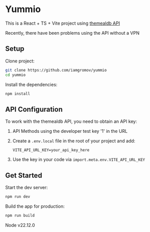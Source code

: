 # Yummio

This is a React + TS + Vite project using [themealdb API](https://www.themealdb.com/)

Recently, there have been problems using the API without a VPN

## Setup

Clone project:

```bash
git clone https://github.com/iamgromov/yummio
cd yummio
```

Install the dependencies:

```bash
npm install
```

## API Configuration

To work with the themealdb API, you need to obtain an API key:

1. API Methods using the developer test key '1' in the URL

2. Create a `.env.local` file in the root of your project and add:

    `VITE_API_URL_KEY=your_api_key_here`

3. Use the key in your code via `import.meta.env.VITE_API_URL_KEY`

## Get Started

Start the dev server:

```bash
npm run dev
```

Build the app for production:

```bash
npm run build
```

Node v22.12.0
